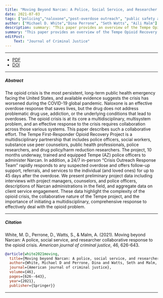 ```yaml
---
title: "Moving Beyond Narcan: A Police, Social Service, and Researcher Collaborative Response to the Opioid Crisis"
date: 2021-07-03
tags: ["policing","naloxone","post-overdose outreach", "public safety and public health collaboration"]
author: ["Michael D. White","Dina Perrone", "Seth Watts", "Aili Malm"]
description: summary: "This paper provides an overview of the Tempe Opioid Recovery Project (ORP) which seeks to reduce opioid overdoses through public safety-public health collaboration. Published in the American Journal of Criminal Justice, 2021." 
summary: "This paper provides an overview of the Tempe Opioid Recovery Project (ORP) which seeks to reduce opioid overdoses through public safety-public health collaboration. Published in the American Journal of Criminal Justice, 2021." 
editPost:
    Text: "Journal of Criminal Justice"
---
```


---

+ [PDF](moving-beyond-narcan-2021.pdf)
+ [DOI](10.1007/s12103-021-09625-w)

---

##### Abstract

The opioid crisis is the most persistent, long-term public health emergency facing the United States, and available evidence suggests the crisis has worsened during the COVID-19 global pandemic. Naloxone is an effective overdose response that saves lives, but the drug does not address problematic drug use, addiction, or the underlying conditions that lead to overdoses. The opioid crisis is at its core a multidisciplinary, multisystem problem, and an effective response to the crisis requires collaboration across those various systems. This paper describes such a collaborative effort. The Tempe First-Responder Opioid Recovery Project is a multidisciplinary partnership that includes police officers, social workers, substance use peer counselors, public health professionals, police researchers, and drug policy/harm reduction researchers. The project, 10 months underway, trained and equipped Tempe (AZ) police officers to administer Narcan. In addition, a 24/7 in-person “Crisis Outreach Response Team” rapidly responds to any suspected overdose and offers follow-up support, referrals, and services to the individual (and loved ones) for up to 45 days after the overdose. We present preliminary project data including interviews with project managers, counselors, and police officers, descriptions of Narcan administrations in the field, and aggregate data on client service engagement. These data highlight the complexity of the opioid crisis, the collaborative nature of the Tempe project, and the importance of initiating a multidisciplinary, comprehensive response to effectively deal with the opioid problem.

---


##### Citation

White, M. D., Perrone, D., Watts, S., \& Malm, A. (2021). Moving beyond Narcan: A police, social service, and researcher collaborative response to the opioid crisis. *American journal of criminal justice*, 46, 626-643.

```BibTeX
@article{white2021moving,
  title={Moving beyond Narcan: A police, social service, and researcher collaborative response to the opioid crisis},
  author={White, Michael D and Perrone, Dina and Watts, Seth and Malm, Aili},
  journal={American journal of criminal justice},
  volume={46},
  pages={626--643},
  year={2021},
  publisher={Springer}}
```

---

